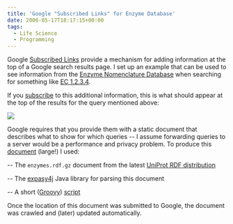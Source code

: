 ```yaml
---
title: 'Google "Subscribed Links" for Enzyme Database'
date: 2006-05-17T18:17:15+00:00
tags:
  - Life Science
  - Programming
---
```


Google [Subscribed Links](http://www.google.com/coop/subscribedlinks/) provide a mechanism for adding information at the top of a Google search results page. I set up an example that can be used to see information from the [Enzyme Nomenclature Database](http://expasy.org/enzyme/) when searching for something like [EC 1.2.3.4](http://google.com/search?q=EC+1.2.3.4).

If you [subscribe](http://www.google.com/coop/trust/add?user=006535421108032988823&sig=__Taczx2Qav_fQJr8Elwn-beZC-pY=) to this additional information, this is what should appear at the top of the results for the query mentioned above:

![](screenshot.png)

Google requires that you provide them with a static document that describes what to show for which queries -- I assume forwarding queries to a server would be a performance and privacy problem. To produce this [document](enzyme.xml) (large!) I used:

-- The `enzymes.rdf.gz` document from the latest [UniProt RDF distribution](http://dev.isb-sib.ch/projects/uniprot-rdf/)
  
-- The [expasy4j](http://dev.isb-sib.ch/projects/expasy4j/) Java library for parsing this document
  
-- A short ([Groovy](http://groovy.codehaus.org/)) [script](enzyme2coop.g)

Once the location of this document was submitted to Google, the document was crawled and (later) updated automatically.
